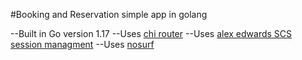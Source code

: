 #Booking and Reservation simple app in golang

--Built in Go version 1.17
--Uses [chi router](github.com/go-chi/chi)
--Uses [alex edwards SCS session managment](github.com/alexedwards/scs/v2)
--Uses [nosurf](github.com/justinas/nosurf)